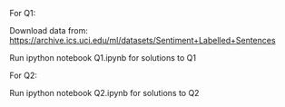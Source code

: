 For Q1:

Download data from: 
https://archive.ics.uci.edu/ml/datasets/Sentiment+Labelled+Sentences

Run ipython notebook Q1.ipynb for solutions to Q1


For Q2:

Run ipython notebook Q2.ipynb for solutions to Q2

